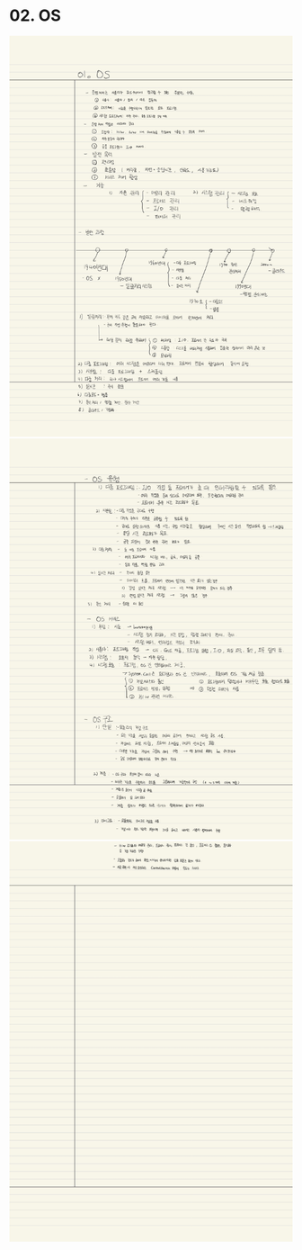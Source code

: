 # 02. OS

![02.OS-1.jpg](img/02.OS-1.jpg)
![02.OS-2.jpg](img/02.OS-2.jpg)
![02.OS-3.jpg](img/02.OS-3.jpg)